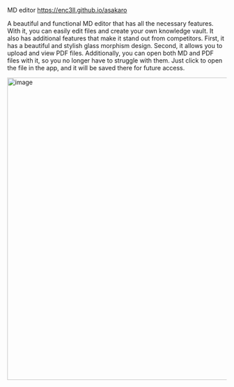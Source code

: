 MD editor 
https://enc3ll.github.io/asakaro

A beautiful and functional MD editor that has all the necessary features. With it, you can easily edit files and create your own knowledge vault. It also has additional features that make it stand out from competitors. First, it has a beautiful and stylish glass morphism design. Second, it allows you to upload and view PDF files. Additionally, you can open both MD and PDF files with it, so you no longer have to struggle with them. Just click to open the file in the app, and it will be saved there for future access.

<img width="1218" height="695" alt="image" src="https://github.com/user-attachments/assets/b4dccac3-ebd3-43c4-9dcd-36cde8cb79fa" />

